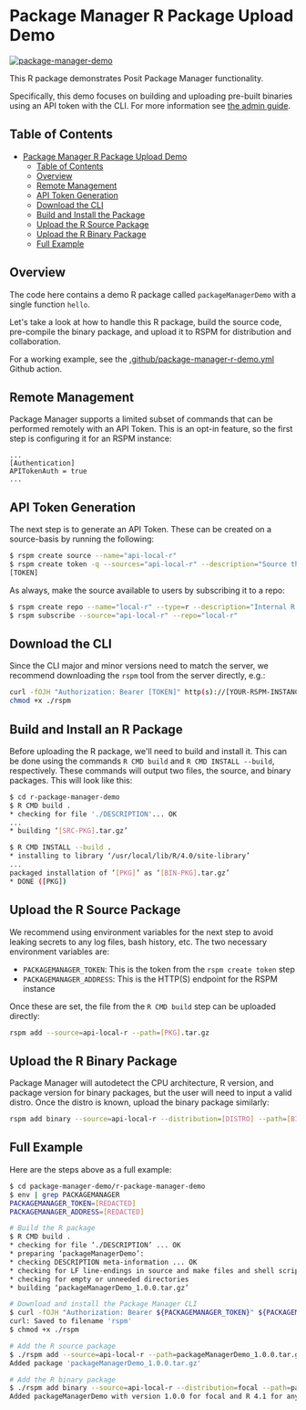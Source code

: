 # Package Manager R Package Upload Demo

[![package-manager-demo](https://github.com/rstudio/package-manager-demo/actions/workflows/package-manager-r-demo.yml/badge.svg)](https://github.com/rstudio/package-manager-demo/actions/workflows/package-manager-r-demo.yml)

This R package demonstrates Posit Package Manager functionality. 

Specifically, this demo focuses on building and uploading pre-built binaries using an API token with the CLI. For more information see [the admin guide](https://docs.posit.co/rspm/admin/getting-started/configuration/#quickstart-remote-cli).

## Table of Contents

- [Package Manager R Package Upload Demo](#package-manager-r-package-upload-demo)
  - [Table of Contents](#table-of-contents)
  - [Overview](#overview)
  - [Remote Management](#remote-management)
  - [API Token Generation](#api-token-generation)
  - [Download the CLI](#download-the-cli)
  - [Build and Install the Package](#build-and-install-an-r-package)
  - [Upload the R Source Package](#upload-the-r-source-package)
  - [Upload the R Binary Package](#upload-the-r-binary-package)
  - [Full Example](#full-example)

## Overview

The code here contains a demo R package called `packageManagerDemo` with a single function `hello`.

Let's take a look at how to handle this R package, build the source code, pre-compile the binary package, and upload it to
RSPM for distribution and collaboration.

For a working example, see the [.github/package-manager-r-demo.yml](.github/workflows/package-manager-r-demo.yml) Github action.

## Remote Management

Package Manager supports a limited subset of commands that can be performed remotely with an API Token. This is an
opt-in feature, so the first step is configuring it for an RSPM instance:

```gcfg
...
[Authentication]
APITokenAuth = true
...
```

## API Token Generation

The next step is to generate an API Token. These can be created on a source-basis by running the following:

```bash
$ rspm create source --name="api-local-r"
$ rspm create token -q --sources="api-local-r" --description="Source that contains remotely uploaded R packages"
[TOKEN]
```

As always, make the source available to users by subscribing it to a repo: 

```bash
$ rspm create repo --name="local-r" --type=r --description="Internal R Packages"
$ rspm subscribe --source="api-local-r" --repo="local-r"
```

## Download the CLI

Since the CLI major and minor versions need to match the server, we recommend downloading the
`rspm` tool from the server directly, e.g.:

```bash
curl -fOJH "Authorization: Bearer [TOKEN]" http(s)://[YOUR-RSPM-INSTANCE]/__api__/download
chmod +x ./rspm
```

## Build and Install an R Package

Before uploading the R package, we'll need to build and install it. This can be done using the commands `R CMD build` and `R CMD INSTALL --build`, respectively. These commands will output two files, the source, and binary packages. This will look like this:

```bash
$ cd r-package-manager-demo
$ R CMD build .
* checking for file './DESCRIPTION'... OK
...
* building ‘[SRC-PKG].tar.gz’

$ R CMD INSTALL --build .
* installing to library ‘/usr/local/lib/R/4.0/site-library’
...
packaged installation of ‘[PKG]’ as ‘[BIN-PKG].tar.gz’
* DONE ([PKG])
```

## Upload the R Source Package

We recommend using environment variables for the next step to avoid leaking secrets to
any log files, bash history, etc. The two necessary environment variables are:

- `PACKAGEMANAGER_TOKEN`: This is the token from the `rspm create token` step
- `PACKAGEMANAGER_ADDRESS`: This is the HTTP(S) endpoint for the RSPM instance

Once these are set, the file from the `R CMD build` step can be uploaded directly:

```bash
rspm add --source=api-local-r --path=[PKG].tar.gz
```

## Upload the R Binary Package

Package Manager will autodetect the CPU architecture, R version, and package version for binary
packages, but the user will need to input a valid distro. Once the distro is known, upload the
binary package similarly:

```bash
rspm add binary --source=api-local-r --distribution=[DISTRO] --path=[BIN-PKG].tar.gz
```

## Full Example

Here are the steps above as a full example:

```bash
$ cd package-manager-demo/r-package-manager-demo
$ env | grep PACKAGEMANAGER
PACKAGEMANAGER_TOKEN=[REDACTED]
PACKAGEMANAGER_ADDRESS=[REDACTED]

# Build the R package
$ R CMD build .
* checking for file ‘./DESCRIPTION’ ... OK
* preparing ‘packageManagerDemo’:
* checking DESCRIPTION meta-information ... OK
* checking for LF line-endings in source and make files and shell scripts
* checking for empty or unneeded directories
* building ‘packageManagerDemo_1.0.0.tar.gz’

# Download and install the Package Manager CLI
$ curl -fOJH "Authorization: Bearer ${PACKAGEMANAGER_TOKEN}" ${PACKAGEMANAGER_ADDRESS}/__api__/download
curl: Saved to filename 'rspm'
$ chmod +x ./rspm

# Add the R source package
$ ./rspm add --source=api-local-r --path=packageManagerDemo_1.0.0.tar.gz
Added package 'packageManagerDemo_1.0.0.tar.gz'

# Add the R binary package
$ ./rspm add binary --source=api-local-r --distribution=focal --path=packageManagerDemo_1.0.0_R_x86_64-pc-linux-gnu.tar.gz
Added packageManagerDemo with version 1.0.0 for focal and R 4.1 for any architecture
```
